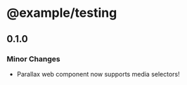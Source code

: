 # @example/testing

## 0.1.0

### Minor Changes

- Parallax web component now supports media selectors!

